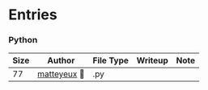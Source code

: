 # Entries

### Python

| Size | Author | File Type | Writeup | Note |
|--------|------|-----------|---------|------|
| 77 | [matteyeux](./matteyeux/matteyeux.py.txt) 👑 | .py | | |
